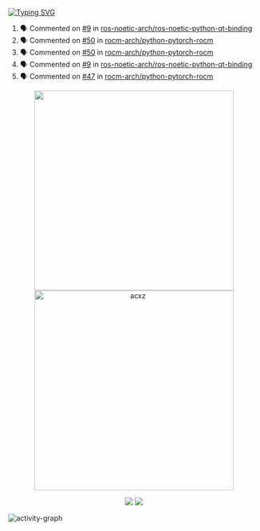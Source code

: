 [![Typing SVG](https://readme-typing-svg.herokuapp.com?size=16&color=AFFFA3&multiline=true&height=75&lines=contributing+to+robotics%2Faerospace%2Fml%2Fgpu+software;packaging+it+for+archlinux;ricer)](https://git.io/typing-svg)

<!--START_SECTION:activity-->
1. 🗣 Commented on [#9](https://github.com/ros-noetic-arch/ros-noetic-python-qt-binding/issues/9) in [ros-noetic-arch/ros-noetic-python-qt-binding](https://github.com/ros-noetic-arch/ros-noetic-python-qt-binding)
2. 🗣 Commented on [#50](https://github.com/rocm-arch/python-pytorch-rocm/issues/50) in [rocm-arch/python-pytorch-rocm](https://github.com/rocm-arch/python-pytorch-rocm)
3. 🗣 Commented on [#50](https://github.com/rocm-arch/python-pytorch-rocm/issues/50) in [rocm-arch/python-pytorch-rocm](https://github.com/rocm-arch/python-pytorch-rocm)
4. 🗣 Commented on [#9](https://github.com/ros-noetic-arch/ros-noetic-python-qt-binding/issues/9) in [ros-noetic-arch/ros-noetic-python-qt-binding](https://github.com/ros-noetic-arch/ros-noetic-python-qt-binding)
5. 🗣 Commented on [#47](https://github.com/rocm-arch/python-pytorch-rocm/issues/47) in [rocm-arch/python-pytorch-rocm](https://github.com/rocm-arch/python-pytorch-rocm)
<!--END_SECTION:activity-->

<p align="center">
  <img width="400em" src=https://github-readme-stats.vercel.app/api?username=acxz&include_all_commits=true&show_icons=true />
  <img width="400em" src="https://github-readme-streak-stats.herokuapp.com/?user=acxz&" alt="acxz" />
</p>

<p align="center">
  <img src=https://github-readme-stats.vercel.app/api/top-langs/?username=acxz&layout=compact />
  <img src=https://github-profile-trophy.vercel.app/?username=acxz&row=2&column=4 />
</p>

![activity-graph](https://activity-graph.herokuapp.com/graph?username=acxz&theme=aqua)
